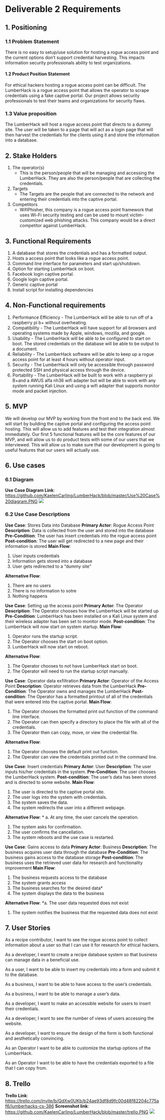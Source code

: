 # Deliverable 2 Requirements

## 1. Positioning
### 1.1 Problem Statement

There is no easy to setup/use solution for hosting a rogue access point and the current options don’t support credential harvesting. This impacts information security professionals ability to test organizations.

#### 1.2 Product Position Statement 
For ethical hackers hosting a rogue access point can be difficult. The LumberHack is a rogue access point that allows the operator to scrape credentials using a fake captive portal. Our project allows security professionals to test their teams and organizations for security flaws.

### 1.3 Value proposition
The LumberHack will host a rogue access point that directs to a dummy site. The user will be taken to a page that will act as a login page that will then harvest the credentials for the clients using it and store the information into a database.

## 2. Stake Holders

1. The operator(s)
    * This is the person/people that will be managing and accessing the LumberHack. They are also the person/people that are collecting the credentials.
2. Targets
    * The Targets are the people that are connected to the network and entering their credentials into the captive portal.
3. Competitors
    * WifiPhisher, this company is a rogue access point framework that uses Wi-Fi security testing and can be used to mount victim-customized web phishing attacks. This company would be a direct competitor against LumberHack.

## 3. Functional Requirements
1. A database that stores the credentials and has a formatted output.
2. Hosts a access point that looks like a rogue access point.
3. Command line interface for parameters and start up/shutdown.
4. Option for starting LumberHack on boot.
5. Facebook login captive portal.
6. Google login captive portal.
7. Generic captive portal
8. Install script for installing dependencies

## 4. Non-Functional requirements
1. Performance Efficiency - The LumberHack will be able to run off of a raspberry pi b+ without overheating.
2. Compatibility -  The LumberHack will have support for all browsers and operating systems made by Apple, windows, mozilla, and google.
3. Usability - The LumberHack will be able to be configured to start on boot. The stored credentials on the database will be able to be output to a document.
4. Reliability - The LumberHack software will be able to keep up a rogue access point for at least 4 hours without operator input.
5. Security - The LumberHack will only be accessible through password protected SSH and physical access through the device.
6. Portability - The LumberHack will be built to work with a raspberry pi B+and a AWUS alfa nh36 wifi adapter but will be able to work with any system running Kali Linux and using a wifi adapter that supports monitor mode and packet injection.

## 5. MVP
We will develop our MVP by working from the front end to the back end. We will start by building the captive portal and configuring the access point hosting. This will allow us to add features and test their integration almost immediately. Our first 5 functional features will be the core features of our MVP, and will allow us to do product tests with some of our users that we interviewed. This will allow us to make sure that our development is going to useful features that our users will actually use.

## 6. Use cases
### 6.1 Diagram
**Use Case Diagram Link**: https://github.com/KaelenCarling/LumberHack/blob/master/Use%20Case%20diagram.PNG
![](https://github.com/KaelenCarling/LumberHack/blob/master/Use%20Case%20diagram.PNG)

### 6.2 Use Case Descriptions
**Use Case**: Stores Data into Database
**Primary Actor**: Rogue Access Point
**Description**: Data is collected from the user and stored into the database
**Pre-Condition**: The user has insert credentials into the rogue access point 
**Post-condition**: The user will get redirected to a new page and their information is stored 
**Main Flow**: 
1. User inputs credentials
2. Information gets stored into a database
3. User gets redirected to a “dummy site” 

**Alternative Flow**:
1. There are no users
2. There is no information to sotre
3. Nothing happens

**Use Case**: Setting up the access point
**Primary Actor**: The Operator
**Description**: The Operator chooses how the LumberHack will be started up
**Pre-Condition**:   LumberHack has been installed on a Kali Linux system and their wireless adapter has been set to monitor mode.
**Post-condition**:  The LumberHack will now start on system startup.
**Main Flow**: 
1. Operator runs the startup script.
2. The Operator chooses the start on boot option.
3. LumberHack will now start on reboot.

**Alternative Flow**:
1. The Operator chooses to not have LumberHack start on boot.
2. The Operator will need to run the startup script manually.

**Use Case**: Operator data exfiltration
**Primary Actor**: Operator of the Access Point
**Description**: Operator retrieves data from the LumberHack
**Pre-Condition**:  The Operator owns and manages the LumberHack
**Post-condition**:  The Operator has a formatted printout of all of the credentials that were entered into the captive portal.
**Main Flow**: 
1. The Operator chooses the formatted print out function of the command line interface.
2. The Operator can then specify a directory to place the file with all of the credentials.
3. The Operator then can copy, move, or view the credential file.

**Alternative Flow**:
1. The Operator chooses the default print out function.
2. The Operator can view the credentials printed out in the command line.

**Use Case**: Insert credentials
**Primary Actor**: User
**Description**: The user inputs his/her credentials in the system.
**Pre-Condition**:  The user chooses the LumberHack system.
**Post-condition**:  The user’s data has been stored and is directed to some website.
**Main Flow**: 
1. The user is directed to the captive portal site.
2. The user logs into the system with credentials.
3. The system saves the data.
4. The system redirects the user into a different webpage.

**Alternative Flow**: * a. At any time, the user cancels the operation.
1. The system asks for confirmation.
2. The user confirms the cancellation.
3. The system reboots and the use case is restarted.

**Use Case**: Gains access to data
**Primary Actor**: Business
**Description**: The business acquires user data through the database
**Pre-Condition**:  The business gains access to the database storage
**Post-condition**:  The business uses the retrieved user data for research and functionality improvement
**Main Flow**: 
1. The business requests access to the database
2. The system grants access
3. The business searches for the desired data*
4. The system displays the data to the business

**Alternative Flow**: *a. The user data requested does not exist
1. The system notifies the business that the requested data does not exist

## 7. User Stories
As a recipe contributor, I want to see the rogue access point to collect information about a user so that I can use it for research for ethical hackers.

As a developer, I want to create a recipe database system so that business can manage data in a beneficial use.

As a user, I want to be able to insert my credentials into a form and submit it to the database.

As a business, I want to be able to have access to the user’s credentials.

As a business, I want to be able to manage a user’s data.

As a developer, I want to make an accessible website for users to insert their credentials.

As a developer, I want to see the number of views of users accessing the website.

As a developer, I want to ensure the design of the form is both functional and aesthetically convincing.

As an Operator I want to be able to customize the startup options of the LumberHack.

As an Operator I want to be able to have the credentials exported to a file that I can copy from.

## 8. Trello
**Trello Link**: https://trello.com/invite/b/QdXw0UKb/b24ae93df8d9fc00d48f82204c775af6/lumberhacks-cs-386
**Screenshot link**: https://github.com/KaelenCarling/LumberHack/blob/master/trello.PNG
![](https://github.com/KaelenCarling/LumberHack/blob/master/trello.PNG)



